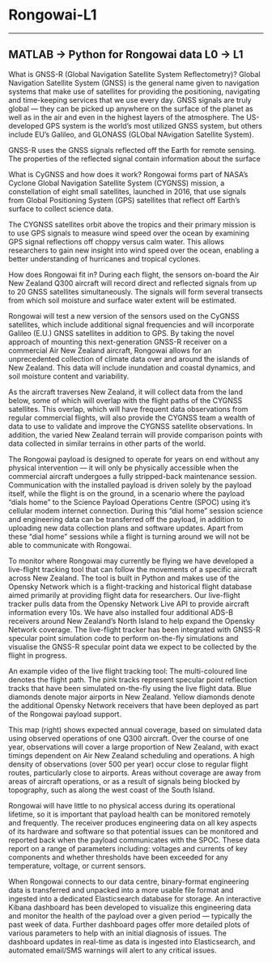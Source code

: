 # Rongowai-L1
---
## MATLAB -> Python for Rongowai data L0 -> L1


What is GNSS-R (Global Navigation Satellite System Reflectometry)?
Global Navigation Satellite System (GNSS) is the general name given to navigation systems that make use of satellites for providing the positioning, navigating and time-keeping services that we use every day. GNSS signals are truly global — they can be picked up anywhere on the surface of the planet as well as in the air and even in the highest layers of the atmosphere. The US-developed GPS system is the world’s most utilized GNSS system, but others include EU’s Galileo, and GLONASS (GLObal NAvigation Satellite System).

GNSS-R uses the GNSS signals reflected off the Earth for remote sensing. The properties of the reflected signal contain information about the surface


What is CyGNSS and how does it work?
Rongowai forms part of NASA’s Cyclone Global Navigation Satellite System (CYGNSS) mission, a constellation of eight small satellites, launched in 2016, that use signals from Global Positioning System (GPS) satellites that reflect off Earth’s surface to collect science data.

The CYGNSS satellites orbit above the tropics and their primary mission is to use GPS signals to measure wind speed over the ocean by examining GPS signal reflections off choppy versus calm water. This allows researchers to gain new insight into wind speed over the ocean, enabling a better understanding of hurricanes and tropical cyclones.


How does Rongowai fit in?
During each flight, the sensors on-board the Air New Zealand Q300 aircraft will record direct and reflected signals from up to 20 GNSS satellites simultaneously. The signals will form several transects from which soil moisture and surface water extent will be estimated.

Rongowai will test a new version of the sensors used on the CyGNSS satellites, which include additional signal frequencies and will incorporate Galileo (E.U.) GNSS satellites in addition to GPS. By taking the novel approach of mounting this next-generation GNSS-R receiver on a commercial Air New Zealand aircraft, Rongowai allows for an unprecedented collection of climate data over and around the islands of New Zealand. This data will include inundation and coastal dynamics, and soil moisture content and variability.

As the aircraft traverses New Zealand, it will collect data from the land below, some of which will overlap with the flight paths of the CYGNSS satellites. This overlap, which will have frequent data observations from regular commercial flights, will also provide the CYGNSS team a wealth of data to use to validate and improve the CYGNSS satellite observations.  In addition, the varied New Zealand terrain will provide comparison points with data collected in similar terrains in other parts of the world.


The Rongowai payload is designed to operate for years on end without any physical intervention —  it will only be physically accessible when the commercial aircraft undergoes a fully stripped-back maintenance session. Communication with the installed payload is driven solely by the payload itself, while the flight is on the ground, in a scenario where the payload “dials home” to the Science Payload Operations Centre (SPOC) using it’s cellular modem internet connection. During this “dial home” session science and engineering data can be transferred off the payload, in addition to uploading new data collection plans and software updates. Apart from these “dial home” sessions while a flight is turning around we will not be able to communicate with Rongowai. 


 

To monitor where Rongowai may currently be flying we have developed a live-flight tracking tool that can follow the movements of a specific aircraft across New Zealand. The tool is built in Python and makes use of the Opensky Network which is a flight-tracking and historical flight database aimed primarily at providing flight data for researchers. Our live-flight tracker pulls data from the Opensky Network Live API to provide aircraft information every 10s. We have also installed four additional ADS-B receivers around New Zealand’s North Island to help expand the Opensky Network coverage. The live-flight tracker has been integrated with GNSS-R specular point simulation code to perform on-the-fly simulations and visualise the GNSS-R specular point data we expect to be collected by the flight in progress. 



An example video of the live flight tracking tool: The multi-coloured line denotes the flight path. The pink tracks represent specular point reflection tracks that have been simulated on-the-fly using the live flight data. Blue diamonds denote major airports in New Zealand. Yellow diamonds denote the additional Opensky Network receivers that have been deployed as part of the Rongowai payload support.

This map (right) shows expected annual coverage, based on simulated data using observed operations of one Q300 aircraft. Over the course of one year, observations will cover a large proportion of New Zealand, with exact timings dependent on Air New Zealand scheduling and operations. A high density of observations (over 500 per year) occur close to regular flight routes, particularly close to airports. Areas without coverage are away from areas of aircraft operations, or as a result of signals being blocked by topography, such as along the west coast of the South Island.




 

Rongowai will have little to no physical access during its operational lifetime, so it is important that payload health can be monitored remotely and frequently. The receiver produces engineering data on all key aspects of its hardware and software so that potential issues can be monitored and reported back when the payload communicates with the SPOC. These data report on a range of parameters including: voltages and currents of key components and whether thresholds have been exceeded for any temperature, voltage, or current sensors.

 

When Rongowai connects to our data centre, binary-format engineering data is transferred and  unpacked into a more usable file format and ingested into a dedicated Elasticsearch database for storage. An interactive Kibana dashboard has been developed to visualize this engineering data and monitor the health of the payload over a given period — typically the past week of data. Further dashboard pages offer more detailed plots of various parameters to help with an initial diagnosis of issues. The dashboard updates in real-time as data is ingested into Elasticsearch, and automated email/SMS warnings will alert to any critical issues.

